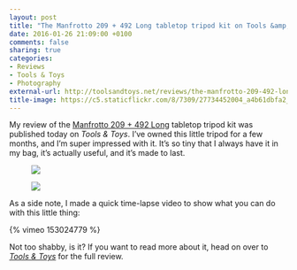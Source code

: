 ```yaml
---
layout: post
title: "The Manfrotto 209 + 492 Long tabletop tripod kit on Tools &amp; Toys"
date: 2016-01-26 21:09:00 +0100
comments: false
sharing: true
categories: 
- Reviews
- Tools & Toys
- Photography
external-url: http://toolsandtoys.net/reviews/the-manfrotto-209-492-long-tabletop-tripod-kit/
title-image: https://c5.staticflickr.com/8/7309/27734452004_a4b61dbfa2_o.jpg
---
```


My review of the [Manfrotto 209 + 492 Long](http://www.amazon.com/gp/product/B002VD8380/?tag=analogsens-20) tabletop tripod kit was published today on _Tools & Toys_. I’ve owned this little tripod for a few months, and I’m super impressed with it. It’s so tiny that I always have it in my bag, it’s actually useful, and it’s made to last.

<figure class="full-width">
	<img src="https://farm2.staticflickr.com/1479/24336551300_20ea5b9f07_o.jpg"/>
</figure>

<figure class="extra-width">
	<img src="https://farm2.staticflickr.com/1669/24549896581_c60383879c_o.jpg"/>
</figure>

As a side note, I made a quick time-lapse video to show what you can do with this little thing:

{% vimeo 153024779 %}

Not too shabby, is it? If you want to read more about it, head on over to _[Tools & Toys](http://toolsandtoys.net/reviews/the-manfrotto-209-492-long-tabletop-tripod-kit/)_ for the full review.